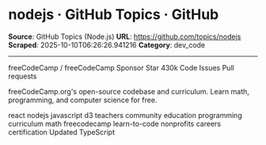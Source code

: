 # nodejs · GitHub Topics · GitHub

**Source**: GitHub Topics (Node.js)
**URL**: https://github.com/topics/nodejs
**Scraped**: 2025-10-10T06:26:26.941216
**Category**: dev_code

---

freeCodeCamp / freeCodeCamp
 Sponsor
 Star 430k
 Code
 Issues
 Pull requests

freeCodeCamp.org's open-source codebase and curriculum. Learn math, programming, and computer science for free.

react
nodejs
javascript
d3
teachers
community
education
programming
curriculum
math
freecodecamp
learn-to-code
nonprofits
careers
certification
Updated 
 TypeScript
